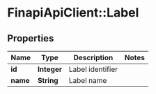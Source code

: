 # FinapiApiClient::Label

## Properties
Name | Type | Description | Notes
------------ | ------------- | ------------- | -------------
**id** | **Integer** | Label identifier | 
**name** | **String** | Label name | 


